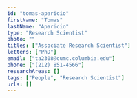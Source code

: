 ```yaml
---
id: "tomas-aparicio"
firstName: "Tomas"
lastName: "Aparicio"
type: "Research Scientist"
photo: ""
titles: ["Associate Research Scientist"]
letters: ["PhD"]
email: ["ta2308@cumc.columbia.edu"]
phone: ["(212) 851-4566"]
researchAreas: []
tags: ["People", "Research Scientist"]
urls: []
---
```

